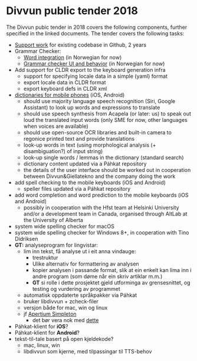# Divvun public tender 2018

The Divvun pubic tender in 2018 covers the following components, further
specified in the linked documents. The tender covers the following tasks:

* [Support work](SupportWork.md) for existing codebase in Github, 2 years
* Grammar Checker:
    * [Word integration](Word-integrering.md) (in Norwegian for now)
    * [Grammar checker UI and behavior](Spesifikasjon.md) (in Norwegian for now)
* Add support for CLDR export to the keyboard generation infra
    * support for specifying locale data in a simple (yaml) format
    * export locale data in CLDR format
    * export keyboard defs in CLDR xml
* [dictionaries for mobile phones](MobileDictionaries.md) (iOS, Android)
    * should use majority language speech recognition (Siri, Google Assistant)
      to look up words and expressions to translate
    * should use speech synthesis from Acapela (or later: us) to speak out loud
      the translated input words (only SME for now, other languages when voices are available)
    * should use open-source OCR libraries and built-in camera to regonice
      printed text and provide translations
    * look-up words in text (using morphological analysis (+ disambiguation?) of input string)
    * look-up single words / lemmas in the dictionary (standard search)
    * dictionary content updated via a Páhkat repository
    * the details of the user interface should be worked out in cooperation
      between Divvun&Giellatekno and the company doing the work
* add spell checking to the mobile keyboards (iOS and Android)
    * speller files updated via a Páhkat repository
* add word completion and word prediction to the mobile keyboards (iOS and Android)
    * possibly in cooperation with the Hfst team at Helsinki University and/or a
      development team in Canada, organised through AltLab at the University of Alberta
* system wide spelling checker for macOS
* system wide spelling checker for Windows 8+, in cooperation with Tino Didriksen
* **GT:** analyseprogram for lingvistar:
    * lim inn tekst, få analyse ut i eit anna vindauge:
        * trestruktur
        * Ulike alternativ for formattering av analysen
        * kopier analysen i passande format, slik at ein enkelt kan lima inn i andre program (som døme når ein skriv artiklar m.m.)
        * **GT** si rolle i dette prosjektet gjeld utforminga av grensesnittet, og testing og vurdering av programmet
    * automatisk oppdaterte språkpakker via Páhkat
    * bruker libdivvun + zcheck-filer
    * versjon både for mac, win og linux
    * jf [Apertium Simpleton](http://wiki.apertium.org/wiki/Apertium_Simpleton_UI)
        * det bør vera nok med [dette](https://apertium.projectjj.com/pkgs.php)
* Páhkat-klient for **iOS**?
* Páhkat-klient for **Android**?
* tekst-til-tale basert på open kjeldekode?
    * mac, linux, win
    * libdivvun som kjerne, med tilpassingar til TTS-behov
